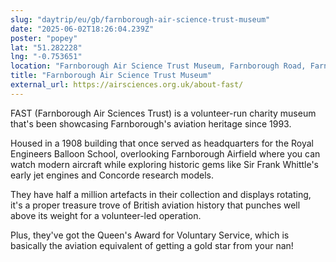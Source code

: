 ```yaml
---
slug: "daytrip/eu/gb/farnborough-air-science-trust-museum"
date: "2025-06-02T18:26:04.239Z"
poster: "popey"
lat: "51.282228"
lng: "-0.753651"
location: "Farnborough Air Science Trust Museum, Farnborough Road, Farnborough, Rushmoor, Hampshire, England, GU14 6TL, United Kingdom"
title: "Farnborough Air Science Trust Museum"
external_url: https://airsciences.org.uk/about-fast/
---
```

FAST (Farnborough Air Sciences Trust) is a volunteer-run charity museum that's been showcasing Farnborough's aviation heritage since 1993. 

Housed in a 1908 building that once served as headquarters for the Royal Engineers Balloon School, overlooking Farnborough Airfield where you can watch modern aircraft while exploring historic gems like Sir Frank Whittle's early jet engines and Concorde research models. 

They have half a million artefacts in their collection and displays rotating, it's a proper treasure trove of British aviation history that punches well above its weight for a volunteer-led operation. 

Plus, they've got the Queen's Award for Voluntary Service, which is basically the aviation equivalent of getting a gold star from your nan!